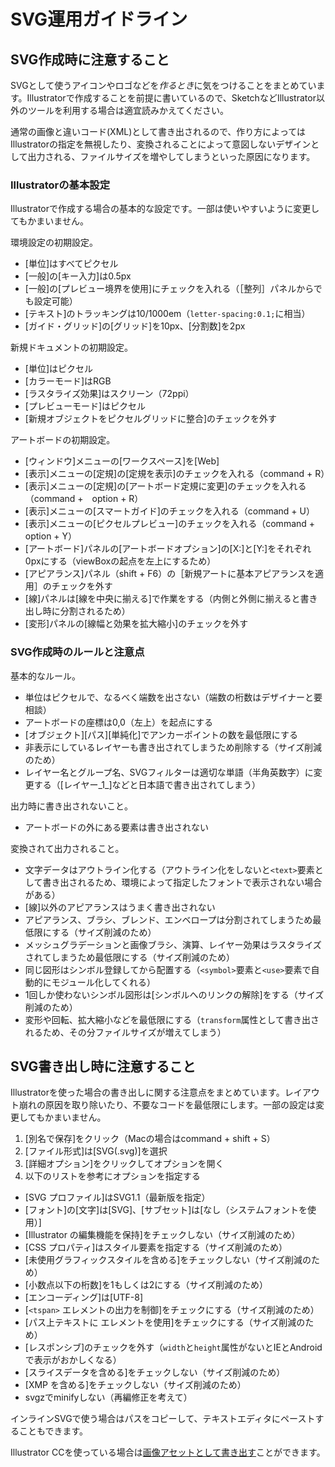# SVG運用ガイドライン
## SVG作成時に注意すること
SVGとして使うアイコンやロゴなどを*作るとき*に気をつけることをまとめています。Illustratorで作成することを前提に書いているので、SketchなどIllustrator以外のツールを利用する場合は適宜読みかえてください。

通常の画像と違いコード(XML)として書き出されるので、作り方によってはIllustratorの指定を無視したり、変換されることによって意図しないデザインとして出力される、ファイルサイズを増やしてしまうといった原因になります。

### Illustratorの基本設定

Illustratorで作成する場合の基本的な設定です。一部は使いやすいように変更してもかまいません。

環境設定の初期設定。

- [単位]はすべてピクセル
- [一般]の[キー入力]は0.5px
- [一般]の[プレビュー境界を使用]にチェックを入れる（［整列］パネルからでも設定可能）
- [テキスト]のトラッキングは10/1000em（`letter-spacing:0.1;`に相当）
- [ガイド・グリッド]の[グリッド]を10px、[分割数]を2px

新規ドキュメントの初期設定。

- [単位]はピクセル
- [カラーモード]はRGB
- [ラスタライズ効果]はスクリーン（72ppi）
- [プレビューモード]はピクセル
- [新規オブジェクトをピクセルグリッドに整合]のチェックを外す

アートボードの初期設定。

- [ウィンドウ]メニューの[ワークスペース]を[Web]
- [表示]メニューの[定規]の[定規を表示]のチェックを入れる（command + R）
- [表示]メニューの[定規]の[アートボード定規に変更]のチェックを入れる（command +　option + R）
- [表示]メニューの[スマートガイド]のチェックを入れる（command + U）
- [表示]メニューの[ピクセルプレビュー]のチェックを入れる（command + option + Y）
- [アートボード]パネルの[アートボードオプション]の[X:]と[Y:]をそれぞれ0pxにする（viewBoxの起点を左上にするため）
- [アピアランス]パネル（shift + F6）の［新規アートに基本アピアランスを適用］のチェックを外す
- [線]パネルは[線を中央に揃える]で作業をする（内側と外側に揃えると書き出し時に分割されるため）
- [変形]パネルの[線幅と効果を拡大縮小]のチェックを外す

### SVG作成時のルールと注意点

基本的なルール。

- 単位はピクセルで、なるべく端数を出さない（端数の桁数はデザイナーと要相談）
- アートボードの座標は0,0（左上）を起点にする
- [オブジェクト][パス][単純化]でアンカーポイントの数を最低限にする
- 非表示にしているレイヤーも書き出されてしまうため削除する（サイズ削減のため）
- レイヤー名とグループ名、SVGフィルターは適切な単語（半角英数字）に変更する（[レイヤー_1_]などと日本語で書き出されてしまう）

出力時に書き出されないこと。

- アートボードの外にある要素は書き出されない

変換されて出力されること。

- 文字データはアウトライン化する（アウトライン化をしないと`<text>`要素として書き出されるため、環境によって指定したフォントで表示されない場合がある）
- [線]以外のアピアランスはうまく書き出されない
- アピアランス、ブラシ、ブレンド、エンベロープは分割されてしまうため最低限にする（サイズ削減のため）
- メッシュグラデーションと画像ブラシ、演算、レイヤー効果はラスタライズされてしまうため最低限にする（サイズ削減のため）
- 同じ図形はシンボル登録してから配置する（`<symbol>`要素と`<use>`要素で自動的にモジュール化してくれる）
- 1回しか使わないシンボル図形は[シンボルへのリンクの解除]をする（サイズ削減のため）
- 変形や回転、拡大縮小などを最低限にする（`transform`属性として書き出されるため、その分ファイルサイズが増えてしまう）

## SVG書き出し時に注意すること
Illustratorを使った場合の書き出しに関する注意点をまとめています。レイアウト崩れの原因を取り除いたり、不要なコードを最低限にします。一部の設定は変更してもかまいません。

1. [別名で保存]をクリック（Macの場合はcommand + shift + S）
2. [ファイル形式]は[SVG(.svg)]を選択
3. [詳細オプション]をクリックしてオプションを開く
4. 以下のリストを参考にオプションを指定する

- [SVG プロファイル]はSVG1.1（最新版を指定）
- [フォント]の[文字]は[SVG]、[サブセット]は[なし（システムフォントを使用）]
- [Illustrator の編集機能を保持]をチェックしない（サイズ削減のため）
- [CSS プロパティ]はスタイル要素を指定する（サイズ削減のため）
- [未使用グラフィックスタイルを含める]をチェックしない（サイズ削減のため）
- [小数点以下の桁数]を1もしくは2にする（サイズ削減のため）
- [エンコーディング]は[UTF-8]
- [`<tspan>` エレメントの出力を制御]をチェックにする（サイズ削減のため）
- [パス上テキストに <textPath> エレメントを使用]をチェックにする（サイズ削減のため）
- [レスポンシブ]のチェックを外す（`width`と`height`属性がないとIEとAndroidで表示がおかしくなる）
- [スライスデータを含める]をチェックしない（サイズ削減のため）
- [XMP を含める]をチェックしない（サイズ削減のため）
- svgzでminifyしない（再編修正を考えて）

インラインSVGで使う場合はパスをコピーして、テキストエディタにペーストすることもできます。

Illustrator CCを使っている場合は[画像アセットとして書き出す](https://helpx.adobe.com/jp/illustrator/using/collect-assets-export-for-screens.html)ことができます。